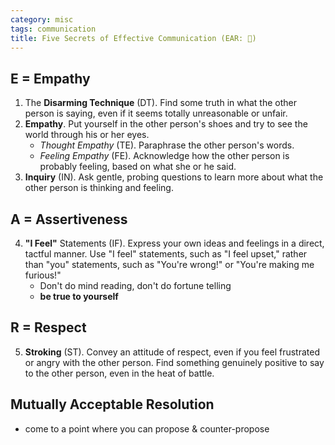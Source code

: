 ```yaml
---
category: misc
tags: communication
title: Five Secrets of Effective Communication (EAR: 🦻)
---
```


## E = Empathy

1. The **Disarming Technique** (DT). Find some truth in what the other person
   is saying, even if it seems totally unreasonable or unfair.
2. **Empathy**. Put yourself in the other person's shoes and try to see the
   world through his or her eyes.  
   - *Thought Empathy* (TE). Paraphrase the other person's words.  
   - *Feeling Empathy* (FE). Acknowledge how the other person is probably feeling, based on what she or he said.
3. **Inquiry** (IN). Ask gentle, probing questions to learn more about what the
   other person is thinking and feeling.

## A = Assertiveness

4. **"I Feel"** Statements (IF). Express your own ideas and feelings in a
   direct, tactful manner. Use "I feel" statements, such as "I feel upset,"
   rather than "you" statements, such as "You're wrong!" or "You're making me
   furious!"
   - Don't do mind reading, don't do fortune telling
   - **be true to yourself**

## R = Respect

5. **Stroking** (ST). Convey an attitude of respect, even if you feel
   frustrated or angry with the other person. Find something genuinely positive
   to say to the other person, even in the heat of battle.

## Mutually Acceptable Resolution

- come to a point where you can propose & counter-propose
